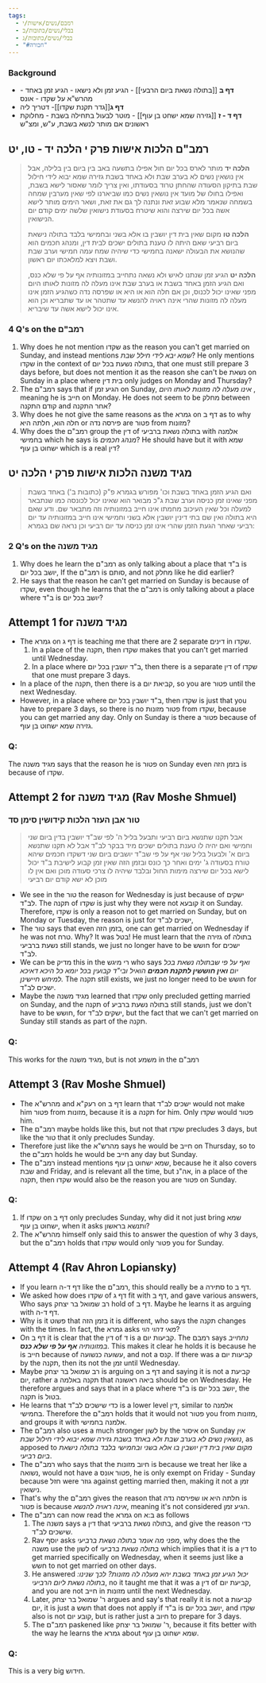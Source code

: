 ```yaml
---
tags:
  - רמבם/נשים/אישות/י
  - בבלי/נשים/כתובות/ב
  - בבלי/נשים/כתובות/ג
  - "#חבורה"
---
```

### Background

+ **דף ב** [[בתולה נשאת ביום הרבעי]] - הגיע זמן ולא נישאו - הגיע זמן באחד - מהרש"א על שקדו - אונס
+ **דף ג**[[גדר תקנת שקדו]]- דטריך ליה
+ **דף ד - ז** [[גזירה שמא ישחט בן עוף]] - מוטר לבעול בתחילה בשבת - מחלוקת ראשונים אם מותר לנשא בשבת, ע"ש, ומצ"ש
## רמב"ם הלכות אישות פרק י הלכה יד - טו, יט

> **הלכה יד** מותר לארס בכל יום חול אפילו בתשעה באב בין ביום בין בלילה, אבל אין נושאין נשים לא בערב שבת ולא באחד בשבת גזירה שמא יבוא לידי חילול שבת בתיקון הסעודה שהחתן טרוד בסעודתו, ואין צריך לומר שאסור לישא בשבת, ואפילו בחולו של מועד אין נושאין נשים כמו שביארנו לפי שאין מערבין שמחה בשמחה שנאמר מלא שבוע זאת ונתנה לך גם את זאת, ושאר הימים מותר לישא אשה בכל יום שירצה והוא שיטרח בסעודת נישואין שלשה ימים קודם יום הנישואין. 
>
> **הלכה טו** מקום שאין בית דין יושבין בו אלא בשני ובחמישי בלבד בתולה נישאת ביום רביעי שאם היתה לו טענת בתולים ישכים לבית דין, ומנהג חכמים הוא שהנושא את הבעולה ישאנה בחמישי כדי שיהיה שמח עמה חמישי וערב שבת ושבת ויצא למלאכתו יום ראשון. 
>
> **הלכה יט** הגיע זמן שנתנו לאיש ולא נשאה נתחייב במזונותיה אף על פי שלא כנס, ואם הגיע הזמן באחד בשבת או בערב שבת אינו מעלה לה מזונות לאותו היום מפני שאינו יכול לכנוס, וכן אם חלה הוא או היא או שפרסה נדה כשהגיע הזמן אינו מעלה לה מזונות שהרי אינה ראויה להנשא עד שתטהר או עד שתבריא וכן הוא אינו יכול לישא אשה עד שיבריא.
### 4 Q's on the רמב"ם
1. Why does he not mention שקדו as the reason you can't get married on Sunday, and instead mentions _שמא יבא לידי חילל שבת_? He only mentions שקדו in the context of בתולה נשעת בכל יום, that one must still prepare 3 days before, but does not mention it as the reason she can't be נשאת on Sunday in a place where בית דין  only judges on Monday and Thursday?
2. The רמב"ם says that if הגיע זמן on Sunday, _אינו מעלה לה מזונות לאותו היום_ , meaning he is חייב on Monday. He does not seem to be מחלק between קודם התקנה and אחר התקנה?
3. Why does he not give the same reasons as the גמרא on  דף ב as to why חלה הוא, חלתה היא or פירסה נדה are פטור from מזונות?
4. Why does the רמב"ם group the דין of בתולה נשאת ברביעי with אלמנה בחמישי which he says is _מנהג חכמים_? He should have but it with שמא ישחוט בן עוף which is a real דין? 
## מגיד משנה הלכות אישות פרק י הלכה יט

>ואם הגיע הזמן באחד בשבת וכו' מפורש בגמרא פ"ק (כתובות ב') באחד בשבת מפני שאינו זמן כניסה וערב שבת ג"כ מבואר הוא שאינו יכול לכונסה כמו שנתבאר למעלה וכל שאין העיכוב מחמתו אינו חייב במזונותיה וזה מתבאר שם. ודע שאם היא בתולה ואין שם בתי דינין יושבין אלא בשני וחמישי אינו חייב במזונותיה עד יום רביעי שאחר הגעת הזמן שהרי אינו זמן כניסה עד יום רביעי וכן נראה שם בגמרא:

### 2 Q's on the מגיד משנה
1. Why does he  learn the רמב"ם  as only talking about a place that ב"ד is יושב בכל יום, If the רמב"ם is סותם, and not מחלק like he did earlier? 
2. He says that the reason he can't get married on Sunday is because of שקדו, even though he learns that the רמב"ם is only talking about a place where ב"ד is יושב בכל יום?

## Attempt 1  for מגיד משנה

+ The גמרא on  דף ג is teaching me that there are 2 separate דינים in שקדו. 
	1. In a place of the תקנה, then שקדו makes that you can't get married until Wednesday.
	2. In a place where ב"ד יושבין בכל יום, then there is a separate דין of שקדו that one must prepare 3 days.
+ In a place of the תקנה, then there is a קביאת יום, so you are פטור until the next Wednesday.
+ However, in a place where ב"ד יושבין בכל יום, then שקדו is just that you have to prepare 3 days, so there is no פטור מזונות from שקדו, because you can get married any day. Only on Sunday is there a פטור  because of גזירה שמא ישחוט בן עוף.

### Q:

The מגיד משנה says that the reason he is פטור on Sunday even בזמן הזה is because of שקדו. 

## Attempt 2 for מגיד משנה (Rav Moshe Shmuel)

### טור אבן העזר הלכות קידושין סימן סד

> אבל תקנו שתנשא ביום רביעי ותבעל בליל ה' לפי שב"ד יושבין בדין ביום שני וחמישי ואם יהיה לו טענת בתולים ישכים מיד בבקר לב"ד אבל לא תקנו שתנשא ביום א' ולבעול בליל שני אף על פי שב"ד יושבים ביום שני דשקדו חכמים שיהא טורח בסעודה ג' ימים ואחר כך כונס ובזמן הזה שאין זמן קבוע לישיבת ב"ד יכול לישא בכל יום שירצה מימות החול ובלבד שיהיה לו צרכי סעודה מוכן ואם אין לו מוכן לא ישא קודם יום רביעי

+ We see in the טור the reason for Wednesday is just because of ישקים לב"ד. The תקנה of שקדו is just why they were not קובעא it on Sunday. Therefore, שקדו is only a reason not to get married on Sunday, but on Monday or Tuesday, the reason is just for ישכים לב"ד,
+ The טור says that even בזמן הזה, one can get married on Wednesday if he was not טרח. Why? It was בטל! He must learn that the גזירה of בתולה נשעת ברביעי still stands, we just no longer have to be חושש for ישכים לב"ד.
+ We can be מדיק this in the רי מיגש who says _ואף על פי שבתולה נשאת בכל יום **ואין חוששין לתקנת חכמים** הואיל ובי"ד קבועין בכל יומא כל היכא דאיכא למיחש חיישינן._ The תקנה still exists, we just no longer need to be חושש for ישכים לב"ד.
+ Maybe the מגיד משנה learned that שקדו only precluded getting married on Sunday, and the תקנה of בתולה נשעת ברביע still stands, just we don't have to be חושש, for ישקים לב"ד, but the fact that we can't get married on Sunday still stands as part of the תקנה.
### Q:
This works for the מגיד משנה, but is not משמע in the רמב"ם

## Attempt 3 (Rav Moshe Shmuel)

+ The מהרש"א and רעק"א on דף ב  learn that ישכים לב"ד would not make him פטור from מזונות, because it is a תקנה for him. Only שקדו would פטור him.
+ The רמב"ם maybe holds like this, but not that שקדו precludes 3 days, but like the טור that it only precludes Sunday.
+ Therefore just like the מהרש"א says he would be חייב on Thursday, so to the רמב"ם holds he would be חייב any day but Sunday.
+ The רמב"ם instead mentions שמא ישחוט בן עוף, because he it also covers שבת and Friday, and is relevant all the time, but אה"נ, in a place of the תקנה, then שקדו would also be the reason you are פטור on Sunday.
### Q: 
1. If שקדו on דף ב only precludes Sunday, why did it not just bring שמא ישחוט בן עוף, when it asks ותנשא בראשון? 
2.  The מהרש"א himself only said this to answer the question of why 3 days, but the רמב"ם holds that שקדו would only פטור you for Sunday.
## Attempt 4 (Rav Ahron Lopiansky)

+ If you learn   דף  ד-ה like the רמב"ם, this should really be a סתירה to דף ב. 
+ We asked how does שקדו of דף ג fit with דף ב, and gave various answers, Who says רב שמואל בר יצחק hold of דף ב. Maybe he learns it as arguing with דף ד-ה.
+ Why is it פשוט that בזמן הזה it is different, who says the תקנה changes with the times. In fact, the גמרא  asks _מאי דהוי הוי_?
+ On דף ב it is clear that the דין of ד is a קביעות יום. The רמבם says _נתחייב במזונותיה **אף על פי שלא כנס**_. This makes it clear he holds it is because he is חייב because of עשועה כנשועה, and not a קנס. If there was a קביעות יום by the תקנה, then its not the זמן until Wednesday.
+ Maybe רב שמואל בר יצחק is arguing on דף ב and saying it is not a קביעת יום, rather a תקנה באלמה that ביאה ראשונה should be on Wednesday. He therefore argues and says that in a place where ב"ד is יושב בכל יום, the תקנה  is בטול.
+ He learns that כדי שישכים לב"ד  is a lower level דין, similar to אלמנה בחמישי. Therefore the רמב"ם holds that it would not פטור you from מזונות, and groups it with אלמנה בחמישי.
+ The רמב"ם also uses a much stronger לשון by the איסור on Sunday _אין נושאין נשים לא בערב שבת ולא באחד בשבת גזירה שמא יבוא לידי חילול שבת_, as apposed to _מקום שאין בית דין יושבין בו אלא בשני ובחמישי בלבד בתולה נישאת ביום רביעי_. 
+ The רמב"ם who says that the חיוב מזונות is because we treat her like a נשואה, would not have a פטור אונס, he is only exempt on Friday - Sunday because חזל  were גוזר against getting married then, making it not a זמן נישואין.
+ That's why the רמב"ם gives the reason that חלתה היא או שפירסה נדה is פטור is because _אינה ראויה להנשא_, meaning it's not considered הגיע זמן.
+ The רמב"ם can now read the גמרא on ב:א as follows
	1. The משנה says a דין that בתולה נשאת ברביעי, and give the reason כדי שישכים לב"ד.
	2. Rav יוסף asks _מפני מה אומר בתולה נשאת ברביעי_, why does the the משנה use the לשון  of _בתולה נשאת ברביעי_ which implies that it is a דין to get married specifically on Wednesday, when it seems just like a חשש to not get married on other days.
	3. He answered _יכול הגיע זמן באחד בשבת יהא מעלה לה מזונות? לכך שנינו: בתולה נשאת ליום הרביעי_, no it taught me that it was a דין of קביעת יום, and you are not חייב in מזונות until the next Wednesday.
	4. Later, ר' שמואל בר יצחק argues and say's that really it is not a קביעות יום, it is just a חשש that does not apply if ב"ד is יושב בכל יום, and שקדו also is not קובע יום, but is rather just a חיוב to prepare for 3 days.
	5. The רמב"ם paskened like ר' שמואל בר יצחק, because it fits better with the way he learns the גמרא about שמא ישחוט בן עוף.
### Q:
This is a very big חידוש.